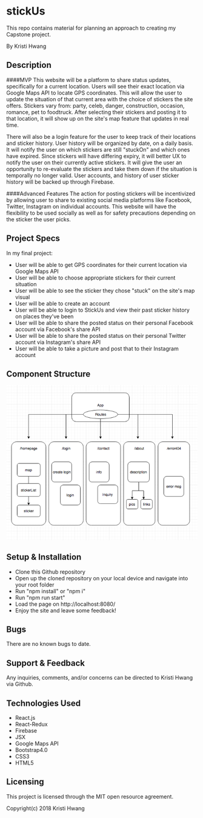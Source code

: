 # stickUs

This repo contains material for planning an approach to creating my Capstone project.

By Kristi Hwang

## Description

####MVP
This website will be a platform to share status updates, specifically for a current location.  Users will see their exact location via Google Maps API to locate GPS coordinates.  This will allow the user to update the situation of that current area with the choice of stickers the site offers.  Stickers vary from: party, celeb, danger, construction, occasion, romance, pet to foodtruck.  After selecting their stickers and posting it to that location, it will show up on the site's map feature that updates in real time.  

There will also be a login feature for the user to keep track of their locations and sticker history.  User history will be organized by date, on a daily basis.  It will notify the user on which stickers are still "stuckOn" and which ones have expired.  Since stickers will have differing expiry, it will better UX to notify the user on their currently active stickers.  It will give the user an opportunity to re-evaluate the stickers and take them down if the situation is temporally no longer valid.  User accounts, and history of user sticker history will be backed up through Firebase.   

####Advanced Features
The action for posting stickers will be incentivized by allowing user to share to existing social media platforms like Facebook, Twitter, Instagram on individual accounts.  This website will have the flexibility to be used socially as well as for safety precautions depending on the sticker the user picks.

## Project Specs

In my final project:
* User will be able to get GPS coordinates for their current location via Google Maps API
* User will be able to choose appropriate stickers for their current situation
* User will be able to see the sticker they chose "stuck" on the site's map visual
* User will be able to create an account
* User will be able to login to StickUs and view their past sticker history on places they've been
* User will be able to share the posted status on their personal Facebook account via Facebook's share API
* User will be able to share the posted status on their personal Twitter account via Instagram's share API
* User will be able to take a picture and post that to their Instagram account

## Component Structure

![alt text](src/assets/images/componentstructure.png "an initial sketch of state flow")

## Setup & Installation

* Clone this Github repository
* Open up the cloned repository on your local device and navigate into your root folder
* Run "npm install" or "npm i"
* Run "npm run start"
* Load the page on http://localhost:8080/
* Enjoy the site and leave some feedback!

## Bugs

There are no known bugs to date.

## Support & Feedback

Any inquiries, comments, and/or concerns can be directed to Kristi Hwang via Github.

## Technologies Used

* React.js
* React-Redux
* Firebase
* JSX
* Google Maps API
* Bootstrap4.0
* CSS3
* HTML5

## Licensing

This project is licensed through the MIT open resource agreement.

Copyright(c) 2018 Kristi Hwang
